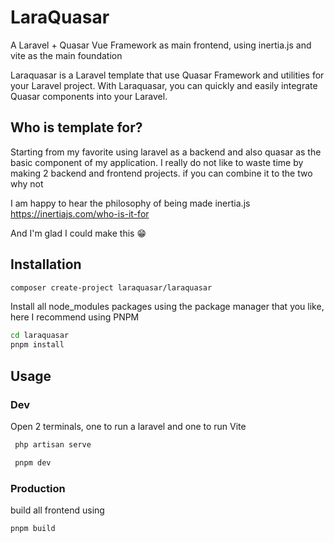 # LaraQuasar

A Laravel + Quasar Vue Framework as main frontend, using inertia.js and vite as the main foundation

Laraquasar is a Laravel template that use Quasar Framework and utilities for your Laravel project. With Laraquasar, you can quickly and easily integrate Quasar components into your Laravel.

## Who is template for?

Starting from my favorite using laravel as a backend and also quasar as the basic component of my application. I really do not like to waste time by making 2 backend and frontend projects. if you can combine it to the two why not

I am happy to hear the philosophy of being made inertia.js
https://inertiajs.com/who-is-it-for

And I'm glad I could make this 😁


## Installation
```bash
composer create-project laraquasar/laraquasar 
```

Install all node_modules packages using the package manager that you like, here I recommend using PNPM
```bash
cd laraquasar
pnpm install
```

## Usage
### Dev
Open 2 terminals, one to run a laravel and one to run Vite
``` bash
 php artisan serve
 ```
```bash
 pnpm dev
 ```
### Production
build all frontend using
```bash
pnpm build 
```


